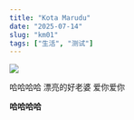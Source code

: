 ```yaml
---
title: "Kota Marudu"
date: "2025-07-14"
slug: "km01"
tags: ["生活", "测试"]
---
```

![](https://prod-files-secure.s3.us-west-2.amazonaws.com/112d0858-5090-4d34-a606-b75eb8d65fd2/c7b45876-473c-4fb6-85d3-cb84a84bfc51/1000201235.jpg?X-Amz-Algorithm=AWS4-HMAC-SHA256&X-Amz-Content-Sha256=UNSIGNED-PAYLOAD&X-Amz-Credential=ASIAZI2LB466QLVYEIV6%2F20250724%2Fus-west-2%2Fs3%2Faws4_request&X-Amz-Date=20250724T181511Z&X-Amz-Expires=3600&X-Amz-Security-Token=IQoJb3JpZ2luX2VjEAkaCXVzLXdlc3QtMiJHMEUCIA70TbTAjEVSBU7AxttHRbcYyDgTnDMjqySG8B9xIEKvAiEA7mmOHIagVXLndb0GWcDAK%2FM5ZQ8aGf24N%2B0LAavhfCcq%2FwMIMRAAGgw2Mzc0MjMxODM4MDUiDNRGUApOR3BtHI053CrcA7MFwK9uphlVW5bBmGDDTBt%2BLoP8B94tNRLPmJQ5Axt%2FMhY5sRl3qLRE883GrBe2i6Ho%2B03FXGN3Qs7EdectfsQYBaGzy69epDGDIxDepi5lI1Okr18SMOt6Tle2P2vJWxaV0%2F8%2Ba4Ho7zV9G4mfEwesh%2FSzh24Y3IRNbSX1BKZ7jeil%2FlAzc0F2VU7w6HfeeoG1Zs%2FSl%2FvHYI%2FdtXjdD9MFgkCx0gmcgUp41kK%2FFBVWkmkpRf48QWvgOeU0d%2BSthmTdAwwp4hnjRcD9DARZ3K5aBe5jgYzw1W9WvZf%2BtoUsJUkAU2zTXliqMi9GUT90pcw64tS12KlMk%2Fn%2BIbYTzPi8WqrBKvQDt6GfLCJ7hAp%2B81QQHYjFwZTq7wLlCgxJ8nJfGftbZZPk%2F33LEdvY0vvBcW2M9jasGtHPfQJxTAsK%2Fv11Sm6xJQ7vVYcR1DOX%2FNgUEA9YBT37PblpGUWANmNLkXm0CvZYcNmskLXNcOpwdhJ9RMtRFigG89wLaHwGm4rQhkCZDxMy2lRuzOluDbA1P3sYv%2F1HKkcXenMHAnDZFpTH%2BkQXYZQEtDynms067ICgnrnp8BQgqSEbjKzlcSWcM9%2Bg%2FUvXnFvWX7f2yW5mtwu%2BkwpbYUt3JE%2FHMI%2B7icQGOqUBHnJt5n3X4ZLAF6%2BHi6HTBn7m5QLDkJgEJ8ykrO9keCsUkRBJ9LLkYAKQCO5ReAibjbdPV1%2BM2br8GwdePVhdJyt1fToZvaUVq%2BQdZ5xT9HPMMdxdfxyQzwRq1cwMxugDdBs6K6bK%2FEBGEfbyQRDmhaN8unQOj0zUpcZcRjCr4FbUIZHVqVEBIXvA7VA%2FjyiRicV1%2B5k8Vtjd%2BdWkdTx%2ByfOGmCYc&X-Amz-Signature=98594135736647cf5b6e35f0d6f5f0b3380aac81672a8cd38535944b6ceb48db&X-Amz-SignedHeaders=host&x-amz-checksum-mode=ENABLED&x-id=GetObject)


哈哈哈哈  漂亮的好老婆  爱你爱你


**哈哈哈哈**

